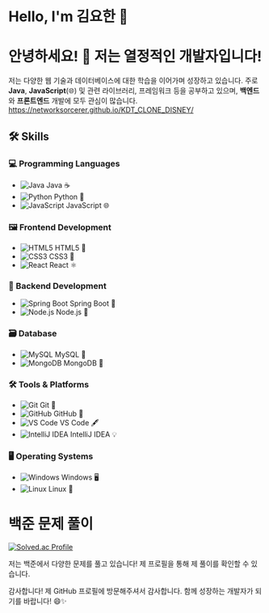 # Hello, I'm 김요한 👋

# 안녕하세요! 👋 저는 열정적인 개발자입니다!

저는 다양한 웹 기술과 데이터베이스에 대한 학습을 이어가며 성장하고 있습니다. 주로 **Java**, **JavaScript**(🌐) 및 관련 라이브러리, 프레임워크 등을 공부하고 있으며, **백엔드**와 **프론트엔드** 개발에 모두 관심이 많습니다.
https://networksorcerer.github.io/KDT_CLONE_DISNEY/
## 🛠️ Skills

### 💻 Programming Languages
- ![Java](https://img.shields.io/badge/-Java-007396?style=flat&logo=Java&logoColor=white) Java ☕
- ![Python](https://img.shields.io/badge/-Python-3776AB?style=flat&logo=Python&logoColor=white) Python 🐍
- ![JavaScript](https://img.shields.io/badge/-JavaScript-F7DF1E?style=flat&logo=JavaScript&logoColor=black) JavaScript 🌐

### 🖼️ Frontend Development
- ![HTML5](https://img.shields.io/badge/-HTML5-E34F26?style=flat&logo=HTML5&logoColor=white) HTML5 📄
- ![CSS3](https://img.shields.io/badge/-CSS3-1572B6?style=flat&logo=CSS3&logoColor=white) CSS3 🎨
- ![React](https://img.shields.io/badge/-React-61DAFB?style=flat&logo=React&logoColor=black) React ⚛️

### 🔧 Backend Development
- ![Spring Boot](https://img.shields.io/badge/-Spring%20Boot-6DB33F?style=flat&logo=Spring&logoColor=white) Spring Boot 🌿
- ![Node.js](https://img.shields.io/badge/-Node.js-339933?style=flat&logo=Node.js&logoColor=white) Node.js 🍃

### 🗃️ Database
- ![MySQL](https://img.shields.io/badge/-MySQL-4479A1?style=flat&logo=MySQL&logoColor=white) MySQL 🐬
- ![MongoDB](https://img.shields.io/badge/-MongoDB-47A248?style=flat&logo=MongoDB&logoColor=white) MongoDB 🍃

### 🛠️ Tools & Platforms
- ![Git](https://img.shields.io/badge/-Git-F05032?style=flat&logo=Git&logoColor=white) Git 🌱
- ![GitHub](https://img.shields.io/badge/-GitHub-181717?style=flat&logo=GitHub&logoColor=white) GitHub 🐙
- ![VS Code](https://img.shields.io/badge/-VS%20Code-007ACC?style=flat&logo=Visual-Studio-Code&logoColor=white) VS Code 🖋️
- ![IntelliJ IDEA](https://img.shields.io/badge/-IntelliJ%20IDEA-000000?style=flat&logo=IntelliJ-IDEA&logoColor=white) IntelliJ IDEA 💡

### 🖥️ Operating Systems
- ![Windows](https://img.shields.io/badge/-Windows-0078D6?style=flat&logo=Windows&logoColor=white) Windows 🖥️
- ![Linux](https://img.shields.io/badge/-Linux-FCC624?style=flat&logo=Linux&logoColor=black) Linux 🐧

# 백준 문제 풀이

[![Solved.ac Profile](http://mazassumnida.wtf/api/generate_badge?boj=agapefaith)](https://solved.ac/agapefaith)

저는 백준에서 다양한 문제를 풀고 있습니다! 제 프로필을 통해 제 풀이를 확인할 수 있습니다.


감사합니다! 제 GitHub 프로필에 방문해주셔서 감사합니다. 함께 성장하는 개발자가 되기를 바랍니다! 😄✨
